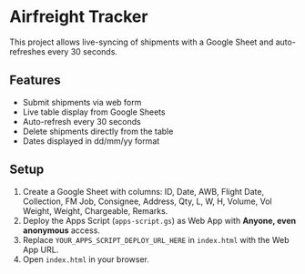 
# Airfreight Tracker

This project allows live-syncing of shipments with a Google Sheet and auto-refreshes every 30 seconds.

## Features
- Submit shipments via web form
- Live table display from Google Sheets
- Auto-refresh every 30 seconds
- Delete shipments directly from the table
- Dates displayed in dd/mm/yy format

## Setup
1. Create a Google Sheet with columns: ID, Date, AWB, Flight Date, Collection, FM Job, Consignee, Address, Qty, L, W, H, Volume, Vol Weight, Weight, Chargeable, Remarks.
2. Deploy the Apps Script (`apps-script.gs`) as Web App with **Anyone, even anonymous** access.
3. Replace `YOUR_APPS_SCRIPT_DEPLOY_URL_HERE` in `index.html` with the Web App URL.
4. Open `index.html` in your browser.
